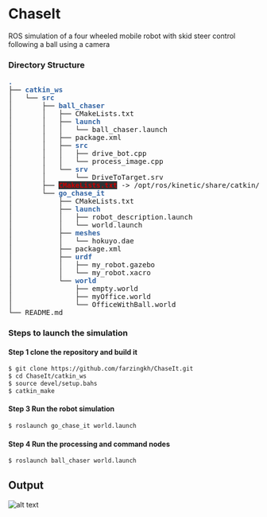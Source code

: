 # ChaseIt
ROS simulation of a four wheeled mobile robot with skid steer control following a ball using a camera 

### Directory Structure
<pre><font color="#3465A4"><b>.</b></font>
├── <font color="#3465A4"><b>catkin_ws</b></font>
│   └── <font color="#3465A4"><b>src</b></font>
│       ├── <font color="#3465A4"><b>ball_chaser</b></font>
│       │   ├── CMakeLists.txt
│       │   ├── <font color="#3465A4"><b>launch</b></font>
│       │   │   └── ball_chaser.launch
│       │   ├── package.xml
│       │   ├── <font color="#3465A4"><b>src</b></font>
│       │   │   ├── drive_bot.cpp
│       │   │   └── process_image.cpp
│       │   └── <font color="#3465A4"><b>srv</b></font>
│       │       └── DriveToTarget.srv
│       ├── <span style="background-color:#2E3436"><font color="#CC0000"><b>CMakeLists.txt</b></font></span> -&gt; /opt/ros/kinetic/share/catkin/cmake/toplevel.cmake
│       └── <font color="#3465A4"><b>go_chase_it</b></font>
│           ├── CMakeLists.txt
│           ├── <font color="#3465A4"><b>launch</b></font>
│           │   ├── robot_description.launch
│           │   └── world.launch
│           ├── <font color="#3465A4"><b>meshes</b></font>
│           │   └── hokuyo.dae
│           ├── package.xml
│           ├── <font color="#3465A4"><b>urdf</b></font>
│           │   ├── my_robot.gazebo
│           │   └── my_robot.xacro
│           └── <font color="#3465A4"><b>world</b></font>
│               ├── empty.world
│               ├── myOffice.world
│               └── OfficeWithBall.world
└── README.md</pre>                


### Steps to launch the simulation

#### Step 1 clone the repository and build it
```sh
$ git clone https://github.com/farzingkh/ChaseIt.git
$ cd ChaseIt/catkin_ws
$ source devel/setup.bahs
$ catkin_make
```

#### Step 3 Run the robot simulation 
```sh
$ roslaunch go_chase_it world.launch
```

#### Step 4 Run the processing and command nodes
```sh
$ roslaunch ball_chaser world.launch
```
## Output

![alt text](image/out.gif)


    
 
